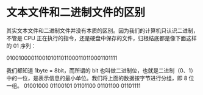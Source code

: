# 文本文件和二进制文件的区别

其实文本文件和二进制文件并没有本质的区别。因为我们的计算机只认识二进制，不管是 CPU 正在执行的指令，还是硬盘中保存的文件，归根结底都是像下面这样的 01 序列：

0100100001100101011011000110110001101111

我们都知道 1byte = 8bit，而所谓的 bit 也叫做二进制位，也就是二进制（0、1）中的一位，是表示信息的最小单位。我们将上面的数据按字节进行分组，即 8 位一组。
01001000 01100101 01101100 01101100 01101111
